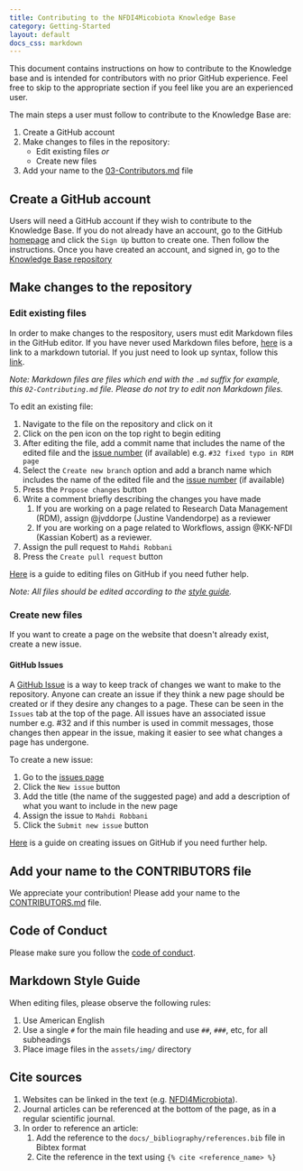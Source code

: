 ```yaml
---
title: Contributing to the NFDI4Micobiota Knowledge Base
category: Getting-Started
layout: default
docs_css: markdown
---
```


This document contains instructions on how to contribute to the Knowledge base and is intended for contributors with no prior GitHub experience. Feel free to skip to the appropriate section if you feel like you are an experienced user.

The main steps a user must follow to contribute to the Knowledge Base are:

1. Create a GitHub account
2. Make changes to files in the repository:
    - Edit existing files *or*
    - Create new files
3. Add your name to the [03-Contributors.md](https://github.com/NFDI4Microbiota/nfdi4microbiota-knowledge-base/blob/main/docs/_Getting-Started/03-Contributors.md) file

## Create a GitHub account

Users will need a GitHub account if they wish to contribute to the Knowledge Base. If you do not already have an account, go to the GitHub [homepage](https://github.com/) and click the `Sign Up` button to create one. Then follow the instructions. Once you have created an account, and signed in, go to the [Knowledge Base repository](https://github.com/NFDI4Microbiota/nfdi4microbiota-knowledge-base.github.io)

## Make changes to the repository

### Edit existing files

In order to make changes to the respository, users must edit Markdown files in the GitHub editor. If you have never used Markdown files before, [here](https://www.markdowntutorial.com/) is a link to a markdown tutorial. If you just need to look up syntax, follow this [link](https://www.markdownguide.org/basic-syntax/).

*Note: Markdown files are files which end with the `.md` suffix for example, this `02-Contributing.md` file. Please do not try to edit non Markdown files.*

To edit an existing file:

1. Navigate to the file on the repository and click on it
2. Click on the pen icon on the top right to begin editing
3. After editing the file, add a commit name that includes the name of the edited file and the [issue number](#github-issues) (if available) e.g. `#32 fixed typo in RDM page`
4. Select the `Create new branch` option and add a branch name which includes the name of the edited file and the [issue number](#github-issues) (if available)
5. Press the `Propose changes` button
6. Write a comment briefly describing the changes you have made
   1. If you are working on a page related to Research Data Management (RDM), assign @jvddorpe (Justine Vandendorpe) as a reviewer
   2. If you are working on a page related to Workflows, assign @KK-NFDI (Kassian Kobert) as a reviewer.
7. Assign the pull request to `Mahdi Robbani`
8. Press the `Create pull request` button

[Here](https://docs.github.com/en/repositories/working-with-files/managing-files/editing-files) is a guide to editing files on GitHub if you need futher help.

*Note: All files should be edited according to the [style guide](#markdown-style-guide).*

### Create new files

If you want to create a page on the website that doesn't already exist, create a new issue.

#### GitHub Issues

A [GitHub Issue](https://docs.github.com/en/issues/tracking-your-work-with-issues/about-issues) is a way to keep track of changes we want to make to the repository. Anyone can create an issue if they think a new page should be created or if they desire any changes to a page. These can be seen in the `Issues` tab at the top of the page. All issues have an associated issue number e.g. #32 and if this number is used in commit messages, those changes then appear in the issue, making it easier to see what changes a page has undergone.

To create a new issue:

1. Go to the [issues page](https://github.com/NFDI4Microbiota/nfdi4microbiota-knowledge-base.github.io/issues)
2. Click the `New issue` button
3. Add the title (the name of the suggested page) and add a description of what you want to include in the new page
4. Assign the issue to `Mahdi Robbani`
5. Click the `Submit new issue` button

[Here](https://docs.github.com/en/issues/tracking-your-work-with-issues/creating-an-issue) is a guide on creating issues on GitHub if you need further help.

## Add your name to the CONTRIBUTORS file

We appreciate your contribution! Please add your name to the [CONTRIBUTORS.md](CONTRIBUTORS.md) file.

## Code of Conduct

Please make sure you follow the [code of conduct](code-of-conduct-overview.md).

## Markdown Style Guide

When editing files, please observe the following rules:

1. Use American English
2. Use a single `#` for the main file heading and use `##`, `###`, etc, for all subheadings
3. Place image files in the `assets/img/` directory

## Cite sources

1. Websites can be linked in the text (e.g. [NFDI4Microbiota](https://nfdi4microbiota.de/)).
2. Journal articles can be referenced at the bottom of the page, as in a regular scientific journal.
3. In order to reference an article:
   1. Add the reference to the `docs/_bibliography/references.bib` file in Bibtex format
   2. Cite the reference in the text using `{% cite <reference_name> %}`
